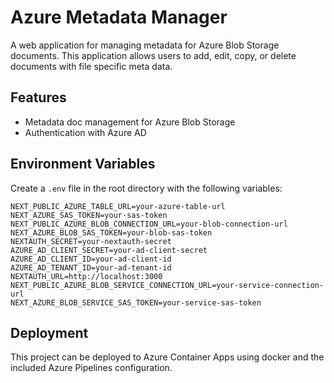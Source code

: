 # Azure Metadata Manager

A web application for managing metadata for Azure Blob Storage documents. This application allows users to add, edit, copy, or delete documents with file specific meta data.

## Features

- Metadata doc management for Azure Blob Storage
- Authentication with Azure AD

## Environment Variables

Create a `.env` file in the root directory with the following variables:

```
NEXT_PUBLIC_AZURE_TABLE_URL=your-azure-table-url
NEXT_AZURE_SAS_TOKEN=your-sas-token
NEXT_PUBLIC_AZURE_BLOB_CONNECTION_URL=your-blob-connection-url
NEXT_AZURE_BLOB_SAS_TOKEN=your-blob-sas-token
NEXTAUTH_SECRET=your-nextauth-secret
AZURE_AD_CLIENT_SECRET=your-ad-client-secret
AZURE_AD_CLIENT_ID=your-ad-client-id
AZURE_AD_TENANT_ID=your-ad-tenant-id
NEXTAUTH_URL=http://localhost:3000
NEXT_PUBLIC_AZURE_BLOB_SERVICE_CONNECTION_URL=your-service-connection-url
NEXT_AZURE_BLOB_SERVICE_SAS_TOKEN=your-service-sas-token
```

## Deployment

This project can be deployed to Azure Container Apps using docker and the included Azure Pipelines configuration.
